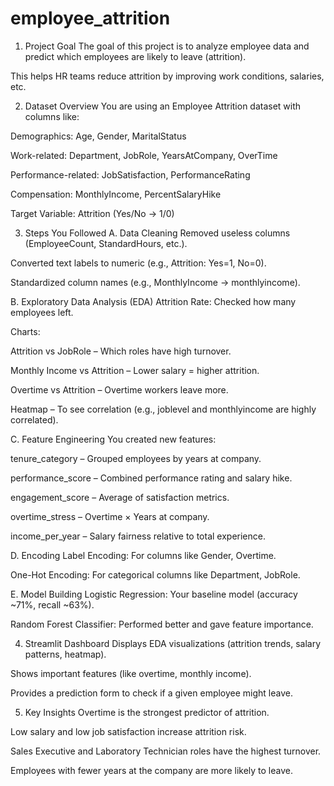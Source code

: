 # employee_attrition
1. Project Goal
The goal of this project is to analyze employee data and predict which employees are likely to leave (attrition).

This helps HR teams reduce attrition by improving work conditions, salaries, etc.

2. Dataset Overview
You are using an Employee Attrition dataset with columns like:

Demographics: Age, Gender, MaritalStatus

Work-related: Department, JobRole, YearsAtCompany, OverTime

Performance-related: JobSatisfaction, PerformanceRating

Compensation: MonthlyIncome, PercentSalaryHike

Target Variable: Attrition (Yes/No → 1/0)

3. Steps You Followed
A. Data Cleaning
Removed useless columns (EmployeeCount, StandardHours, etc.).

Converted text labels to numeric (e.g., Attrition: Yes=1, No=0).

Standardized column names (e.g., MonthlyIncome → monthlyincome).

B. Exploratory Data Analysis (EDA)
Attrition Rate: Checked how many employees left.

Charts:

Attrition vs JobRole – Which roles have high turnover.

Monthly Income vs Attrition – Lower salary = higher attrition.

Overtime vs Attrition – Overtime workers leave more.

Heatmap – To see correlation (e.g., joblevel and monthlyincome are highly correlated).

C. Feature Engineering
You created new features:

tenure_category – Grouped employees by years at company.

performance_score – Combined performance rating and salary hike.

engagement_score – Average of satisfaction metrics.

overtime_stress – Overtime × Years at company.

income_per_year – Salary fairness relative to total experience.

D. Encoding
Label Encoding: For columns like Gender, Overtime.

One-Hot Encoding: For categorical columns like Department, JobRole.

E. Model Building
Logistic Regression: Your baseline model (accuracy ~71%, recall ~63%).

Random Forest Classifier: Performed better and gave feature importance.

4. Streamlit Dashboard
Displays EDA visualizations (attrition trends, salary patterns, heatmap).

Shows important features (like overtime, monthly income).

Provides a prediction form to check if a given employee might leave.

5. Key Insights
Overtime is the strongest predictor of attrition.

Low salary and low job satisfaction increase attrition risk.

Sales Executive and Laboratory Technician roles have the highest turnover.

Employees with fewer years at the company are more likely to leave.

